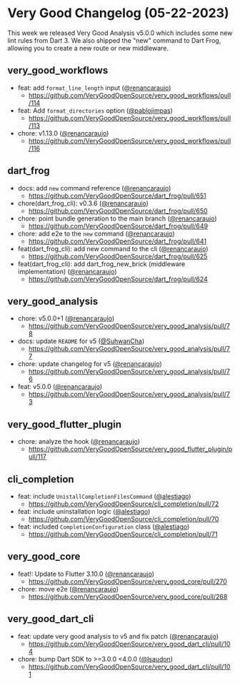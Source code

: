 # Very Good Changelog (05-22-2023)

This week we released Very Good Analysis v5.0.0 which includes some new lint rules from Dart 3. We also shipped the "new" command to Dart Frog, allowing you to create a new route or new middleware.

## very_good_workflows

- feat: add `format_line_length` input ([@renancaraujo](https://github.com/renancaraujo))
  - https://github.com/VeryGoodOpenSource/very_good_workflows/pull/114
- feat: Add `format_directories` option ([@pablojimpas](https://github.com/pablojimpas))
  - https://github.com/VeryGoodOpenSource/very_good_workflows/pull/113
- chore: v1.13.0 ([@renancaraujo](https://github.com/renancaraujo))
  - https://github.com/VeryGoodOpenSource/very_good_workflows/pull/116

## dart_frog

- docs: add `new` command reference ([@renancaraujo](https://github.com/renancaraujo))
  - https://github.com/VeryGoodOpenSource/dart_frog/pull/651
- chore(dart_frog_cli): v0.3.6 ([@renancaraujo](https://github.com/renancaraujo))
  - https://github.com/VeryGoodOpenSource/dart_frog/pull/650
- chore: point bundle generation to the main branch ([@renancaraujo](https://github.com/renancaraujo))
  - https://github.com/VeryGoodOpenSource/dart_frog/pull/649
- chore: add e2e to the `new` command ([@renancaraujo](https://github.com/renancaraujo))
  - https://github.com/VeryGoodOpenSource/dart_frog/pull/641
- feat(dart_frog_cli): add new command to the cli ([@renancaraujo](https://github.com/renancaraujo))
  - https://github.com/VeryGoodOpenSource/dart_frog/pull/625
- feat(dart_frog_cli): add dart_frog_new_brick (middleware implementation) ([@renancaraujo](https://github.com/renancaraujo))
  - https://github.com/VeryGoodOpenSource/dart_frog/pull/624

## very_good_analysis

- chore: v5.0.0+1 ([@renancaraujo](https://github.com/renancaraujo))
  - https://github.com/VeryGoodOpenSource/very_good_analysis/pull/78
- docs: update `README` for v5 ([@SuhwanCha](https://github.com/SuhwanCha))
  - https://github.com/VeryGoodOpenSource/very_good_analysis/pull/77
- chore: update changelog for v5 ([@renancaraujo](https://github.com/renancaraujo))
  - https://github.com/VeryGoodOpenSource/very_good_analysis/pull/76
- feat: v5.0.0 ([@renancaraujo](https://github.com/renancaraujo))
  - https://github.com/VeryGoodOpenSource/very_good_analysis/pull/73

## very_good_flutter_plugin

- chore: analyze the hook ([@renancaraujo](https://github.com/renancaraujo))
  - https://github.com/VeryGoodOpenSource/very_good_flutter_plugin/pull/117

## cli_completion

- feat: include `UnistallCompletionFilesCommand` ([@alestiago](https://github.com/alestiago))
  - https://github.com/VeryGoodOpenSource/cli_completion/pull/72
- feat: include uninstallation logic ([@alestiago](https://github.com/alestiago))
  - https://github.com/VeryGoodOpenSource/cli_completion/pull/70
- feat: included `CompletionConfiguration` class ([@alestiago](https://github.com/alestiago))
  - https://github.com/VeryGoodOpenSource/cli_completion/pull/71

## very_good_core

- feat!: Update to Flutter 3.10.0 ([@renancaraujo](https://github.com/renancaraujo))
  - https://github.com/VeryGoodOpenSource/very_good_core/pull/270
- chore: move e2e ([@renancaraujo](https://github.com/renancaraujo))
  - https://github.com/VeryGoodOpenSource/very_good_core/pull/268

## very_good_dart_cli

- feat: update very good analysis to v5 and fix patch ([@renancaraujo](https://github.com/renancaraujo))
  - https://github.com/VeryGoodOpenSource/very_good_dart_cli/pull/104
- chore: bump Dart SDK to >=3.0.0 <4.0.0 ([@lsaudon](https://github.com/lsaudon))
  - https://github.com/VeryGoodOpenSource/very_good_dart_cli/pull/101
